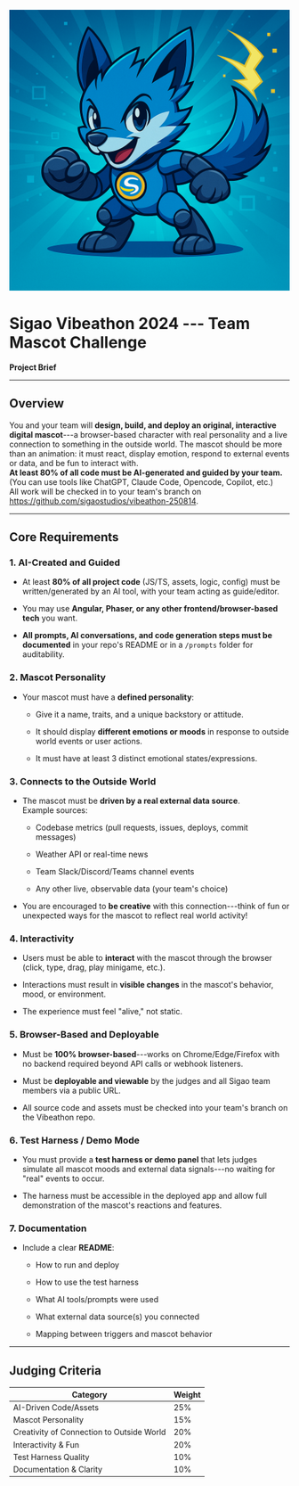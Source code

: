 ![Vibeathon Mascot](vibeathon.png)

Sigao Vibeathon 2024 --- **Team Mascot Challenge**
================================================

**Project Brief**

* * * * *

Overview
--------

You and your team will **design, build, and deploy an original, interactive digital mascot**---a browser-based character with real personality and a live connection to something in the outside world. The mascot should be more than an animation: it must react, display emotion, respond to external events or data, and be fun to interact with.\
**At least 80% of all code must be AI-generated and guided by your team.** (You can use tools like ChatGPT, Claude Code, Opencode, Copilot, etc.)\
All work will be checked in to your team's branch on <https://github.com/sigaostudios/vibeathon-250814>.

* * * * *

Core Requirements
-----------------

### 1\. **AI-Created and Guided**

-   At least **80% of all project code** (JS/TS, assets, logic, config) must be written/generated by an AI tool, with your team acting as guide/editor.

-   You may use **Angular, Phaser, or any other frontend/browser-based tech** you want.

-   **All prompts, AI conversations, and code generation steps must be documented** in your repo's README or in a `/prompts` folder for auditability.

### 2\. **Mascot Personality**

-   Your mascot must have a **defined personality**:

    -   Give it a name, traits, and a unique backstory or attitude.

    -   It should display **different emotions or moods** in response to outside world events or user actions.

    -   It must have at least 3 distinct emotional states/expressions.

### 3\. **Connects to the Outside World**

-   The mascot must be **driven by a real external data source**.\
    Example sources:

    -   Codebase metrics (pull requests, issues, deploys, commit messages)

    -   Weather API or real-time news

    -   Team Slack/Discord/Teams channel events

    -   Any other live, observable data (your team's choice)

-   You are encouraged to **be creative** with this connection---think of fun or unexpected ways for the mascot to reflect real world activity!

### 4\. **Interactivity**

-   Users must be able to **interact** with the mascot through the browser (click, type, drag, play minigame, etc.).

-   Interactions must result in **visible changes** in the mascot's behavior, mood, or environment.

-   The experience must feel "alive," not static.

### 5\. **Browser-Based and Deployable**

-   Must be **100% browser-based**---works on Chrome/Edge/Firefox with no backend required beyond API calls or webhook listeners.

-   Must be **deployable and viewable** by the judges and all Sigao team members via a public URL.

-   All source code and assets must be checked into your team's branch on the Vibeathon repo.

### 6\. **Test Harness / Demo Mode**

-   You must provide a **test harness or demo panel** that lets judges simulate all mascot moods and external data signals---no waiting for "real" events to occur.

-   The harness must be accessible in the deployed app and allow full demonstration of the mascot's reactions and features.

### 7\. **Documentation**

-   Include a clear **README**:

    -   How to run and deploy

    -   How to use the test harness

    -   What AI tools/prompts were used

    -   What external data source(s) you connected

    -   Mapping between triggers and mascot behavior

* * * * *

Judging Criteria
----------------

| Category | Weight |
| --- | --- |
| AI-Driven Code/Assets | 25% |
| Mascot Personality | 15% |
| Creativity of Connection to Outside World | 20% |
| Interactivity & Fun | 20% |
| Test Harness Quality | 10% |
| Documentation & Clarity | 10% |
